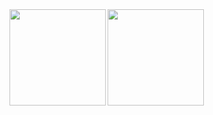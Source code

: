 <a href="https://github.com/tocoteron">
  <img align="left" height="170px" src="https://github-readme-stats.vercel.app/api?username=K-Yoshizawa&count_private=true&show_icons=true&theme=dark" />
</a>
<a href="https://github.com/tocoteron">
  <img align="left" height="170px" src="https://github-readme-stats.vercel.app/api/top-langs/?username=K-Yoshizawa&layout=compact&theme=dark" />
</a>

<!--
**K-Yoshizawa/K-Yoshizawa** is a ✨ _special_ ✨ repository because its `README.md` (this file) appears on your GitHub profile.

Here are some ideas to get you started:

- 🔭 I’m currently working on ...
- 🌱 I’m currently learning ...
- 👯 I’m looking to collaborate on ...
- 🤔 I’m looking for help with ...
- 💬 Ask me about ...
- 📫 How to reach me: ...
- 😄 Pronouns: ...
- ⚡ Fun fact: ...
-->
